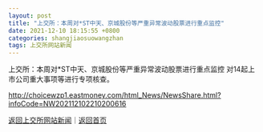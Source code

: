 ```yaml
---
layout: post
title: "上交所：本周对*ST中天、京城股份等严重异常波动股票进行重点监控"
date: 2021-12-10 18:15:55 +0800
categories: shangjiaosuowangzhan
tags: 上交所网站新闻
---
```

上交所：本周对*ST中天、京城股份等严重异常波动股票进行重点监控
对14起上市公司重大事项等进行专项核查。

<http://choicewzp1.eastmoney.com/html_News/NewsShare.html?infoCode=NW202112102210200616>

[返回上交所网站新闻](//finews.withounder.com/shangjiaosuowangzhan/)｜[返回首页](//finews.withounder.com/)